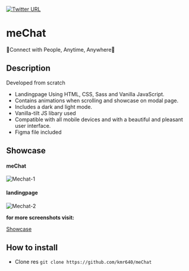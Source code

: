 [![Twitter URL](https://img.shields.io/twitter/url/https/twitter.com/kmr640.svg?style=social&label=Follow%20%40kmr640)](https://twitter.com/kmr640)

# meChat
💬Connect with People, Anytime, Anywhere💬

## Description
Developed from scratch

- Landingpage Using HTML, CSS, Sass and Vanilla JavaScript.
- Contains animations when scrolling and showcase on modal page.
- Includes a dark and light mode.
- Vanilla-tilt JS libary used
- Compatible with all mobile devices and with a beautiful and pleasant user interface.
- Figma file included

## Showcase

#### meChat
![Mechat-1](https://cdn.dribbble.com/userupload/6900312/file/original-7f15ed1049ac169094d21123db254982.png?compress=1&resize=1024x575)
#### landingpage
![Mechat-2](https://cdn.dribbble.com/userupload/6900313/file/original-fd19eba6b47b2fcc76aa9001943547df.png?compress=1&resize=752x)

__for more screenshots visit:__

[Showcase](https://dribbble.com/shots/21422397--meChat-connect-with-people)


## How to install
 - Clone res
```git clone https://github.com/kmr640/meChat```
